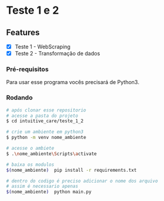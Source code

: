 # Teste 1 e 2

## Features
- [X] Teste 1 - WebScraping 
- [X] Teste 2 - Transformação de dados 

### Pré-requisitos 
Para usar esse programa vocês precisará de Python3.

### Rodando
```bash
# após clonar esse repositorio 
# acesse a pasta do projeto
$ cd intuitive_care/teste_1_2

# crie um ambiente em python3
$ python -m venv nome_ambiente

# acesse o ambiete 
$ .\nome_ambiente\Scripts\activate

# baixa os modulos
$(nome_ambiente)  pip install -r requirements.txt

# dentro do codigo é preciso adicionar o nome dos arquivo
# assim é necessario apenas 
$(nome_ambiente)  python main.py
```